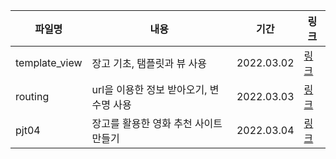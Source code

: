 | 파일명        | 내용                                    | 기간       | 링크                                |
| ------------- | --------------------------------------- | ---------- | ----------------------------------- |
| template_view | 장고 기초, 탬플릿과 뷰 사용             | 2022.03.02 | [링크](./template_view_22-03-02.md) |
| routing       | url을 이용한 정보 받아오기, 변수명 사용 | 2022.03.03 | [링크](./routing_22-03-03.md)       |
| pjt04         | 장고를 활용한 영화 추천 사이트 만들기   | 2022.03.04 | [링크](./pjt04_22-03-04.md)         |

